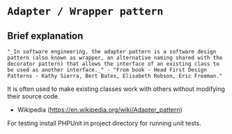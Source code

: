 `Adapter / Wrapper pattern`
=====================

Brief explanation
-------

``
"_In software engineering, the adapter pattern is a software design pattern (also known as wrapper, an alternative naming shared with the decorator pattern) that allows the interface of an existing class to be used as another interface._" - "From book - Head First Design Patterns - Kathy Sierra, Bert Bates, Elisabeth Robson, Eric Freeman."
``

It is often used to make existing classes work with others without modifying their source code. 
- Wikipedia (https://en.wikipedia.org/wiki/Adapter_pattern)

For testing install PHPUnit in project directory for running unit tests.